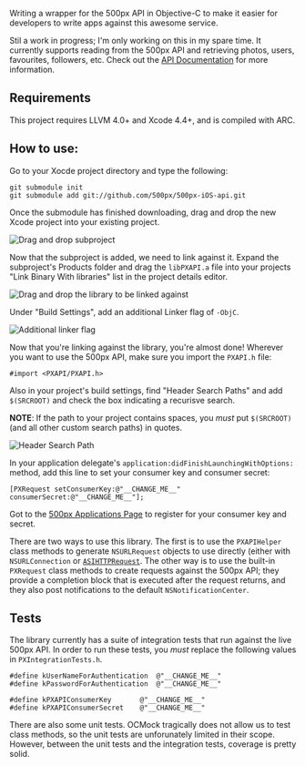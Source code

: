Writing a wrapper for the 500px API in Objective-C to make it easier for developers to write apps against this awesome service.

Stil a work in progress; I'm only working on this in my spare time. It currently supports reading from the 500px API and retrieving photos, users, favourites, followers, etc. Check out the [API Documentation](https://github.com/500px/api-documentation) for more information.

## Requirements

This project requires LLVM 4.0+ and Xcode 4.4+, and is compiled with ARC. 

## How to use:

Go to your Xocde project directory and type the following:

    git submodule init
    git submodule add git://github.com/500px/500px-iOS-api.git

Once the submodule has finished downloading, drag and drop the new Xcode project into your existing project.

![Drag and drop subproject](http://static.ashfurrow.com.s3.amazonaws.com/github/subproject.png)

Now that the subproject is added, we need to link against it. Expand the subproject's Products folder and drag the `libPXAPI.a` file into your projects "Link Binary With libraries" list in the project details editor.

![Drag and drop the library to be linked against](http://static.ashfurrow.com.s3.amazonaws.com/github/linking.png)

Under "Build Settings", add an additional Linker flag of `-ObjC`.

![Additional linker flag](http://static.ashfurrow.com.s3.amazonaws.com/github/linkerflag.png)

Now that you're linking against the library, you're almost done! Wherever you want to use the 500px API, make sure you import the `PXAPI.h` file:

    #import <PXAPI/PXAPI.h>

Also in your project's build settings, find "Header Search Paths" and add `$(SRCROOT)` and check the box indicating a recurisve search.

**NOTE**: If the path to your project contains spaces, you *must* put `$(SRCROOT)` (and all other custom search paths) in quotes.

![Header Search Path](http://static.ashfurrow.com/github/headerpath.png)

In your application delegate's `application:didFinishLaunchingWithOptions:` method, add this line to set your consumer key and consumer secret:

    [PXRequest setConsumerKey:@"__CHANGE_ME__" consumerSecret:@"__CHANGE_ME__"];

Got to the [500px Applications Page](http://500px.com/settings/applications?from=developers) to register for your consumer key and secret.

There are two ways to use this library. The first is to use the `PXAPIHelper` class methods to generate `NSURLRequest` objects to use directly (either with `NSURLConnection` or [`ASIHTTPRequest`](https://github.com/pokeb/asi-http-request/tree). The other way is to use the built-in `PXRequest` class methods to create requests against the 500px API; they provide a completion block that is executed after the request returns, and they also post notifications to the default `NSNotificationCenter`.

## Tests

The library currently has a suite of integration tests that run against the live 500px API. In order to run these tests, you *must* replace the following values in `PXIntegrationTests.h`.

    #define kUserNameForAuthentication  @"__CHANGE_ME__"
    #define kPasswordForAuthentication  @"__CHANGE_ME__"
    
    #define kPXAPIConsumerKey       @"__CHANGE_ME__"
    #define kPXAPIConsumerSecret    @"__CHANGE_ME__"

There are also some unit tests. OCMock tragically does not allow us to test class methods, so the unit tests are unforunately limited in their scope. However, between the unit tests and the integration tests, coverage is pretty solid.
